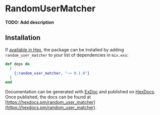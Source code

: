 # RandomUserMatcher

**TODO: Add description**

## Installation

If [available in Hex](https://hex.pm/docs/publish), the package can be installed
by adding `random_user_matcher` to your list of dependencies in `mix.exs`:

```elixir
def deps do
  [
    {:random_user_matcher, "~> 0.1.0"}
  ]
end
```

Documentation can be generated with [ExDoc](https://github.com/elixir-lang/ex_doc)
and published on [HexDocs](https://hexdocs.pm). Once published, the docs can
be found at [https://hexdocs.pm/random_user_matcher](https://hexdocs.pm/random_user_matcher).

